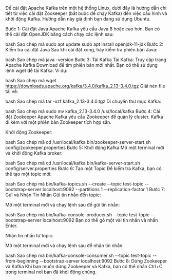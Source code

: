 Để cài đặt Apache Kafka trên một hệ thống Linux, dưới đây là hướng dẫn chi tiết từ việc cài đặt Zookeeper (bắt buộc để chạy Kafka) đến việc cấu hình và khởi động Kafka. Hướng dẫn này giả định bạn đang sử dụng Ubuntu.

Bước 1: Cài đặt Java
Apache Kafka yêu cầu Java 8 hoặc cao hơn. Bạn có thể cài đặt OpenJDK bằng cách chạy các lệnh sau:

bash
Sao chép mã
sudo apt update
sudo apt install openjdk-11-jdk
Bước 2: Kiểm tra cài đặt Java
Sau khi cài đặt xong, hãy kiểm tra phiên bản Java:

bash
Sao chép mã
java -version
Bước 3: Tải Kafka
Tải Kafka: Truy cập trang Apache Kafka Download để tìm phiên bản mới nhất. Bạn có thể sử dụng lệnh wget để tải Kafka. Ví dụ:

bash
Sao chép mã
wget https://downloads.apache.org/kafka/3.4.0/kafka_2.13-3.4.0.tgz
Giải nén file tải về:

bash
Sao chép mã
tar -xzf kafka_2.13-3.4.0.tgz
Di chuyển thư mục Kafka:

bash
Sao chép mã
sudo mv kafka_2.13-3.4.0 /usr/local/kafka
Bước 4: Cài đặt Zookeeper
Apache Kafka yêu cầu Zookeeper để quản lý cluster. Kafka đi kèm với một phiên bản Zookeeper tích hợp sẵn.

Khởi động Zookeeper:

bash
Sao chép mã
cd /usr/local/kafka
bin/zookeeper-server-start.sh config/zookeeper.properties
Bước 5: Khởi động Kafka
Mở một terminal mới và khởi động Kafka broker:

bash
Sao chép mã
cd /usr/local/kafka
bin/kafka-server-start.sh config/server.properties
Bước 6: Tạo một Topic
Để kiểm tra Kafka, bạn có thể tạo một topic mới:

bash
Sao chép mã
bin/kafka-topics.sh --create --topic test-topic --bootstrap-server localhost:9092 --partitions 1 --replication-factor 1
Bước 7: Gửi và Nhận Tin Nhắn
Gửi tin nhắn đến topic:

Mở một terminal mới và chạy lệnh sau để gửi tin nhắn:

bash
Sao chép mã
bin/kafka-console-producer.sh --topic test-topic --bootstrap-server localhost:9092
Bạn có thể gõ một vài tin nhắn và nhấn Enter.

Nhận tin nhắn từ topic:

Mở một terminal mới và chạy lệnh sau để nhận tin nhắn:

bash
Sao chép mã
bin/kafka-console-consumer.sh --topic test-topic --from-beginning --bootstrap-server localhost:9092
Bước 8: Dừng Zookeeper và Kafka
Khi bạn muốn dừng Zookeeper và Kafka, bạn có thể nhấn Ctrl+C trong terminal nơi bạn đã khởi động chúng.
